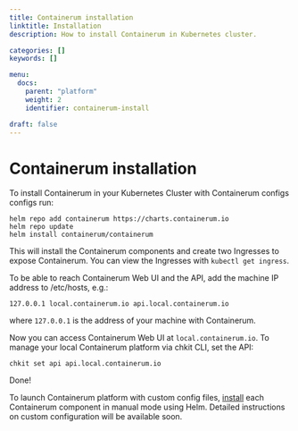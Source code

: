 ```yaml
---
title: Containerum installation
linktitle: Installation
description: How to install Containerum in Kubernetes cluster.

categories: []
keywords: []

menu:
  docs:
    parent: "platform"
    weight: 2
    identifier: containerum-install

draft: false
---
```



# Containerum installation

To install Containerum in your Kubernetes Cluster with Containerum configs configs run:

```
helm repo add containerum https://charts.containerum.io
helm repo update
helm install containerum/containerum
```

This will install the Containerum components and create two Ingresses to expose Containerum. You can view the Ingresses with `kubectl get ingress`.

To be able to reach Containerum Web UI and the API, add the machine IP address to /etc/hosts, e.g.:

```
127.0.0.1 local.containerum.io api.local.containerum.io
```
where ```127.0.0.1``` is the address of your machine with Containerum.

Now you can access Containerum Web UI at ```local.containerum.io```. To manage your local Containerum platform via chkit CLI, set the API:
```
chkit set api api.local.containerum.io
```

Done!

To launch Containerum platform with custom config files, [install](/platform/components/) each Containerum component in manual mode using Helm. Detailed instructions on custom configuration will be available soon.
